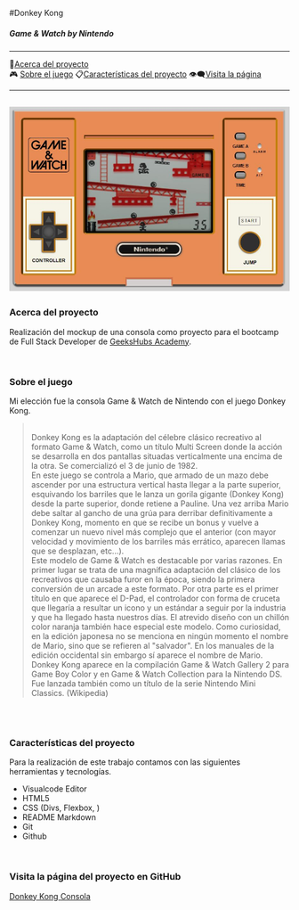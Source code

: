 #Donkey Kong 
##### Game & Watch by Nintendo

-----------------

:speech_balloon:[Acerca del proyecto](###Acerca-del-proyecto)             
:video_game: [Sobre el juego](###Sobre-el-juego)
:clipboard:[Características del proyecto](###Características-del-proyecto)
:eye_speech_bubble:[Visita la página](###Visita-la-página-del-proyecto-en-GitHub)

--------------

![Aquí la descripción de la imagen por si no carga](https://github.com/mlfernandez/Game_DonkeyKong/blob/72d041438b60bd207660c45151b025f172409de4/images/Donkey%20Kong.JPG)
--------------------------

### Acerca del proyecto

Realización del mockup de una consola como proyecto para el bootcamp de Full Stack Developer de [GeeksHubs Academy](https://bootcamp.geekshubsacademy.com/).


<br>

### Sobre el juego

Mi elección fue la consola Game & Watch de Nintendo con el juego Donkey Kong.

><br>Donkey Kong es la adaptación del célebre clásico recreativo al formato Game & Watch, como un título Multi Screen donde la acción se desarrolla en dos pantallas situadas verticalmente una encima de la otra. Se comercializó el 3 de junio de 1982.<br>
En este juego se controla a Mario, que armado de un mazo debe ascender por una estructura vertical hasta llegar a la parte superior, esquivando los barriles que le lanza un gorila gigante (Donkey Kong) desde la parte superior, donde retiene a Pauline. Una vez arriba Mario debe saltar al gancho de una grúa para derribar definitivamente a Donkey Kong, momento en que se recibe un bonus y vuelve a comenzar un nuevo nivel más complejo que el anterior (con mayor velocidad y movimiento de los barriles más errático, aparecen llamas que se desplazan, etc...).<br>
Este modelo de Game & Watch es destacable por varias razones. En primer lugar se trata de una magnífica adaptación del clásico de los recreativos que causaba furor en la época, siendo la primera conversión de un arcade a este formato. Por otra parte es el primer título en que aparece el D-Pad, el controlador con forma de cruceta que llegaría a resultar un icono y un estándar a seguir por la industria y que ha llegado hasta nuestros días. El atrevido diseño con un chillón color naranja también hace especial este modelo. Como curiosidad, en la edición japonesa no se menciona en ningún momento el nombre de Mario, sino que se refieren al "salvador". En los manuales de la edición occidental sin embargo sí aparece el nombre de Mario. <br>
Donkey Kong aparece en la compilación Game & Watch Gallery 2 para Game Boy Color y en Game & Watch Collection para la Nintendo DS. Fue lanzada también como un título de la serie Nintendo Mini Classics. (Wikipedia)
<br>

<br>

### Características del proyecto

Para la realización de este trabajo contamos con las siguientes herramientas y tecnologías.

- Visualcode Editor
- HTML5
- CSS (Divs, Flexbox, )
- README Markdown 
- Git
- Github

<br>

### Visita la página del proyecto en GitHub

[Donkey Kong Consola](https://mlfernandez.github.io/Game_DonkeyKong/)



